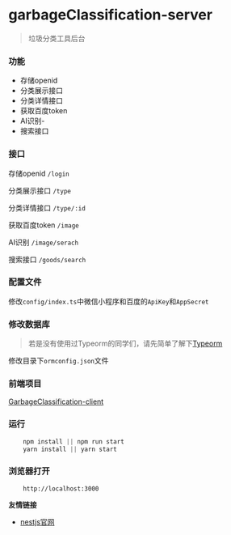 # garbageClassification-server

> 垃圾分类工具后台

### 功能

- 存储openid
- 分类展示接口
- 分类详情接口
- 获取百度token
- AI识别- 
- 搜索接口

### 接口

存储openid `/login`

分类展示接口 `/type`

分类详情接口 `/type/:id`

获取百度token `/image`

AI识别 `/image/serach`

搜索接口 `/goods/search`


### 配置文件

修改`config/index.ts`中微信小程序和百度的`ApiKey`和`AppSecret`

### 修改数据库

> 若是没有使用过Typeorm的同学们，请先简单了解下[Typeorm](https://github.com/typeorm/typeorm/blob/master/docs/zh_CN/README.md)

修改目录下`ormconfig.json`文件


### 前端项目

[GarbageClassification-client](https://github.com/GolderBrother/GarbageClassification-client)

### 运行

```javascript
    npm install || npm run start
    yarn install || yarn start
```


### 浏览器打开

```javascipt
    http://localhost:3000
```

**友情链接**
- [nestjs官网](https://nestjs.com/)


